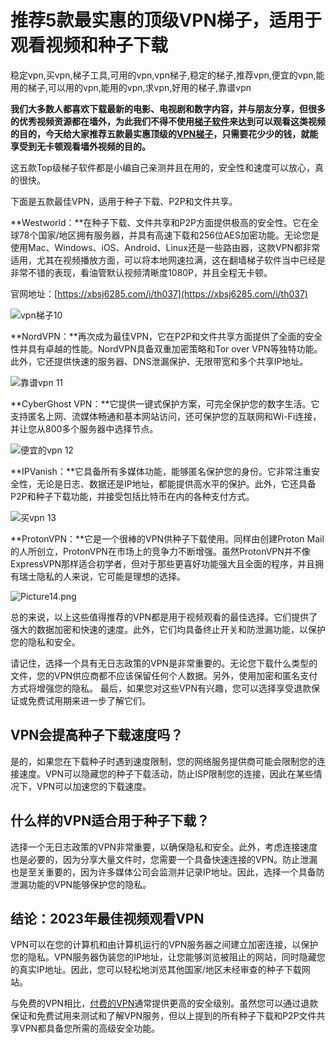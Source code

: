 # 推荐5款最实惠的顶级VPN梯子，适用于观看视频和种子下载
稳定vpn,买vpn,梯子工具,可用的vpn,vpn梯子,稳定的梯子,推荐vpn,便宜的vpn,能用的梯子,可以用的vpn,能用的vpn,求vpn,好用的梯子,靠谱vpn

**我们大多数人都喜欢下载最新的电影、电视剧和数字内容，并与朋友分享，但很多的优秀视频资源都在墙外，为此我们不得不使用[梯子软件](https://github.com/gelangtai/westworld/)来达到可以观看这类视频的目的，今天给大家推荐五款最实惠顶级的[VPN梯子](http://bbs.ntpcb.com/read-htm-tid-198915.html)，只需要花少少的钱，就能享受到无卡顿观看墙外视频的目的。**

这五款Top级梯子软件都是小编自己亲测并且在用的，安全性和速度可以放心，真的很快。

下面是五款最佳VPN，适用于种子下载、P2P和文件共享。

**Westworld：**在种子下载、文件共享和P2P方面提供极高的安全性。它在全球78个国家/地区拥有服务器，并具有高速下载和256位AES加密功能。无论您是使用Mac、Windows、iOS、Android、Linux还是一些路由器，这款VPN都非常适用，尤其在视频播放方面，可以将本地网速拉满，这在翻墙梯子软件当中已经是非常不错的表现，看油管默认视频清晰度1080P，并且全程无卡顿。

官网地址：[https://xbsj6285.com/i/th037](https://xbsj6285.com/i/th037)

![vpn梯子10](https://s2.loli.net/2023/09/28/s2x4IlZgVU96AKd.png)

**NordVPN：**再次成为最佳VPN，它在P2P和文件共享方面提供了全面的安全性并具有卓越的性能。NordVPN具备双重加密策略和Tor over VPN等独特功能。此外，它还提供快速的服务器、DNS泄漏保护、无限带宽和多个共享IP地址。

![靠谱vpn 11](https://s2.loli.net/2023/09/28/GilIbyS9np1xHo3.png)


**CyberGhost VPN：**它提供一键式保护方案，可完全保护您的数字生活。它支持匿名上网、流媒体畅通和基本网站访问，还可保护您的互联网和Wi-Fi连接，并让您从800多个服务器中选择节点。

![便宜的vpn 12](https://s2.loli.net/2023/09/28/SZLalvOk5UcXxjI.png)

**IPVanish：**它具备所有多媒体功能，能够匿名保护您的身份。它非常注重安全性，无论是日志、数据还是IP地址，都能提供高水平的保护。此外，它还具备P2P和种子下载功能，并接受包括比特币在内的各种支付方式。

![买vpn 13](https://s2.loli.net/2023/09/28/UjhDtGVT39iqLrX.png)

**ProtonVPN：**它是一个很棒的VPN供种子下载使用。同样由创建Proton Mail的人所创立，ProtonVPN在市场上的竞争力不断增强。虽然ProtonVPN并不像ExpressVPN那样适合初学者，但对于那些更喜好功能强大且全面的程序，并且拥有瑞士隐私的人来说，它可能是理想的选择。

![Picture14.png](https://s2.loli.net/2023/09/28/dPw5yKcYl9DeUhM.png)

总的来说，以上这些值得推荐的VPN都是用于视频观看的最佳选择。它们提供了强大的数据加密和快速的速度。此外，它们均具备终止开关和防泄漏功能，以保护您的隐私和安全。

请记住，选择一个具有无日志政策的VPN是非常重要的。无论您下载什么类型的文件，您的VPN供应商都不应该保留任何个人数据。另外，使用加密和匿名支付方式将增强您的隐私。
最后，如果您对这些VPN有兴趣，您可以选择享受退款保证或免费试用期来进一步了解它们。

## VPN会提高种子下载速度吗？

是的，如果您在下载种子时遇到速度限制，您的网络服务提供商可能会限制您的连接速度。VPN可以隐藏您的种子下载活动，防止ISP限制您的连接，因此在某些情况下，VPN可以加速您的下载速度。

## 什么样的VPN适合用于种子下载？

选择一个无日志政策的VPN非常重要，以确保隐私和安全。此外，考虑连接速度也是必要的，因为分享大量文件时，您需要一个具备快速连接的VPN。防止泄漏也是至关重要的，因为许多媒体公司会监测并记录IP地址。因此，选择一个具备防泄漏功能的VPN能够保护您的隐私。

## 结论：2023年最佳视频观看VPN

VPN可以在您的计算机和由计算机运行的VPN服务器之间建立加密连接，以保护您的隐私。VPN服务器伪装您的IP地址，让您能够浏览被阻止的网站，同时隐藏您的真实IP地址。因此，您可以轻松地浏览其他国家/地区未经审查的种子下载网站。

与免费的VPN相比，[付费的VPN](https://github.com/gelangtai/WDKP/)通常提供更高的安全级别。虽然您可以通过退款保证和免费试用来测试和了解VPN服务，但以上提到的所有种子下载和P2P文件共享VPN都具备您所需的高级安全功能。
